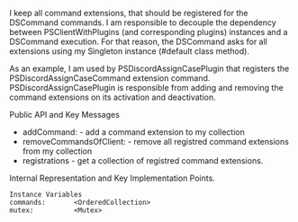 I keep all command extensions, that should be registered for the DSCommand commands. I am responsible to decouple the dependency between PSClientWithPlugins (and corresponding plugins) instances and a DSCommand execution. For that reason, the DSCommand asks for all extensions using my Singleton instance (#default class method).

As an example, I am used by PSDiscordAssignCasePlugin that registers the PSDiscordAssignCaseCommand extension command. PSDiscordAssignCasePlugin is responsible from adding and removing the command extensions on its activation and deactivation.

Public API and Key Messages

- addCommand:  - add a command extension to  my collection 
- removeCommandsOfClient: - remove all registred command extensions from my collection
- registrations - get a collection of registred command extensions.
 
Internal Representation and Key Implementation Points.

    Instance Variables
	commands:		<OrderedCollection>
	mutex:			<Mutex>
